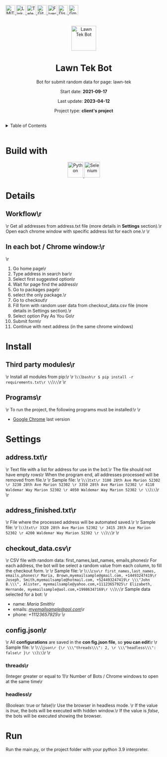 <div><a href='https://github.com/github.com/darideveloper/blob/master/LICENSE' target='_blank'>
            <img src='https://img.shields.io/github/license/github.com/darideveloper.svg?style=for-the-badge' alt='MIT License' height='30px'/>
        </a><a href='https://www.linkedin.com/in/francisco-dari-hernandez-6456b6181/' target='_blank'>
                <img src='https://img.shields.io/static/v1?style=for-the-badge&message=LinkedIn&color=0A66C2&logo=LinkedIn&logoColor=FFFFFF&label=' alt='Linkedin' height='30px'/>
            </a><a href='https://t.me/darideveloper' target='_blank'>
                <img src='https://img.shields.io/static/v1?style=for-the-badge&message=Telegram&color=26A5E4&logo=Telegram&logoColor=FFFFFF&label=' alt='Telegram' height='30px'/>
            </a><a href='https://github.com/darideveloper' target='_blank'>
                <img src='https://img.shields.io/static/v1?style=for-the-badge&message=GitHub&color=181717&logo=GitHub&logoColor=FFFFFF&label=' alt='Github' height='30px'/>
            </a><a href='https://www.fiverr.com/darideveloper?up_rollout=true' target='_blank'>
                <img src='https://img.shields.io/static/v1?style=for-the-badge&message=Fiverr&color=222222&logo=Fiverr&logoColor=1DBF73&label=' alt='Fiverr' height='30px'/>
            </a><a href='https://discord.com/users/992019836811083826' target='_blank'>
                <img src='https://img.shields.io/static/v1?style=for-the-badge&message=Discord&color=5865F2&logo=Discord&logoColor=FFFFFF&label=' alt='Discord' height='30px'/>
            </a><a href='mailto:darideveloper@gmail.com?subject=Hello Dari Developer' target='_blank'>
                <img src='https://img.shields.io/static/v1?style=for-the-badge&message=Gmail&color=EA4335&logo=Gmail&logoColor=FFFFFF&label=' alt='Gmail' height='30px'/>
            </a></div><div align='center'><br><br><img src='https://github.com/darideveloper/lawn-tek-Bot/blob/master/logo.jpg?raw=true' alt='Lawn Tek Bot' height='80px'/>

# Lawn Tek Bot

Bot for submit random data for page: lawn-tek

Start date: **2021-09-17**

Last update: **2023-04-12**

Project type: **client's project**

</div><br><details>
            <summary>Table of Contents</summary>
            <ol>
<li><a href='#buildwith'>Build With</a></li>
<li><a href='#media'>Media</a></li>
<li><a href='#details'>Details</a></li>
<li><a href='#install'>Install</a></li>
<li><a href='#settings'>Settings</a></li>
<li><a href='#run'>Run</a></li></ol>
        </details><br>

# Build with

<div align='center'><a href='https://www.python.org/' target='_blank'> <img src='https://cdn.svgporn.com/logos/python.svg' alt='Python' title='Python' height='50px'/> </a><a href='https://www.selenium.dev/' target='_blank'> <img src='https://cdn.svgporn.com/logos/selenium.svg' alt='Selenium' title='Selenium' height='50px'/> </a></div>

# Details

## Workflow\r
\r
Get all addresses from address.txt file (more details in **Settings** section).\r
Open each chrome window with specific address list for each one.\r
\r
## In each bot / Chrome window:\r
\r
1. Go home page\r
2. Type address in search bar\r
3. Select first suggested option\r
4. Wait for page find the address\r
5. Go to packages page\r
6. select the only package.\r
7. Go to checkout\r
8. Fill form with random user data from checkout_data.csv file (more details in Settings section).\r
9. Select option Pay As You Go\r
10. Submit form\r
11. Continue with next address (in the same chrome windows)

# Install

## Third party modules\r
\r
Install all modules from pip:\r
\r
\\`\\`\\`bash\r
$ pip install -r requirements.txt\r
\\`\\`\\`\r
\r
## Programs\r
\r
To run the project, the following programs must be installed:\r
\r
* [Google Chrome](https://www.google.com/intl/es_es/chrome/) last version

# Settings

## address.txt\r
\r
Text file with a list for address for use in the bot.\r
The file should not have empty rows\r
When the program end, all addresses processed will be removed from file.\r
\r
Sample file: \r
\\`\\`\\`txt\r
3100 28th Ave Marion 52302 \r
3230 28th Ave Marion 52302 \r
3350 28th Ave Marion 52302 \r
4110 Waldemar Way Marion 52302 \r
4050 Waldemar Way Marion 52302 \r
\\`\\`\\`\r
\r
## address_finished.txt\r
\r
File where the processed address will be automated saved.\r
\r
Sample file: \r
\\`\\`\\`txt\r
3320 28th Ave Marion 52302 \r
3415 28th Ave Marion 52302 \r
4200 Waldemar Way Marion 52302 \r
\\`\\`\\`\r
\r
## checkout_data.csv\r
\r
CSV file with random data: first_names,last_names, emails,phones\r
For each address, the bot will be select a random value from each column, to fill the checkout form. \r
\r
Sample file: \r
\\`\\`\\`csv\r
first_names,last_names, emails,phones\r
Maria, Brown,myemailsample@gmail.com, +14493247419\r
Joseph, Smith,myemailsample@hotmail.com, +524493247419\r
\\\"John B.\\\", Alister, myemailsample@yahoo.com,+11123657925\r
Elizabeth, Hernande, myemailsample@aol.com,+19986347169\r
\\`\\`\\`\r
Sample data selected for a bot: \r
* name: *Maria Smith*\r
* emails: *myemailsample@aol.com*\r
* phone: *+11123657925*\r
\r
## config.json\r
\r
All **configurations** are saved in the **con fig.json file**, so **you can edit**\r
\r
Sample file: \r
\\`\\`\\`json\r
{\r
 \\\"threads\\\": 2, \r
 \\\"headless\\\": false\r
}\r
\\`\\`\\`\r
\r
### threads\r
(Integer greater or equal to 1)\r
Number of Bots / Chrome windows to open at the same time\r
### headless\r
(Boolean: true or false)\r
Use the browser in headless mode. \r
If the value is *true*, the bots will be executed with hidden window.\r
If the value is *false*, the bots will be executed showing the browser.

# Run

Run the main.py, or the project folder with your python 3.9 interpreter.


